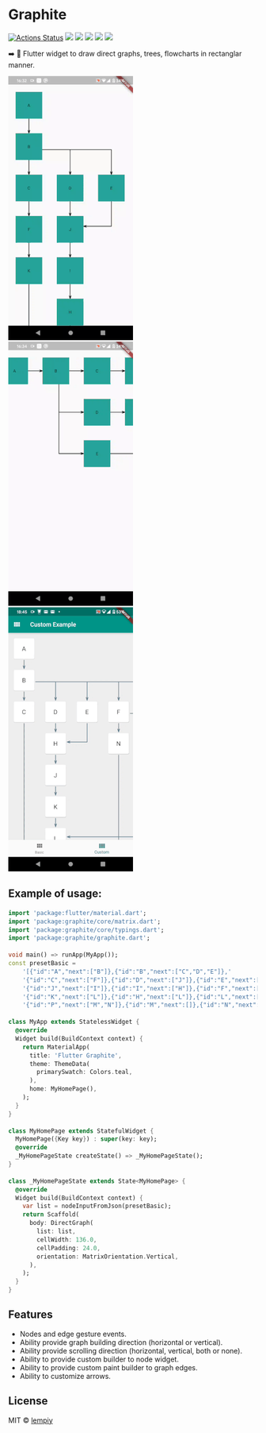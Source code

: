 # Graphite

[![Actions Status](https://github.com/lempiy/flutter_graphite/workflows/tests/badge.svg)](https://github.com/lempiy/flutter_graphite/actions)
[![](https://img.shields.io/pub/v/graphite)](https://pub.dev/packages/graphite)
[![](https://img.shields.io/badge/package-flutter-blue)](https://github.com/lempiy/flutter_graphite)
[![](https://img.shields.io/github/license/lempiy/flutter_graphite)](https://github.com/lempiy/flutter_graphite)
[![](https://img.shields.io/github/stars/lempiy/flutter_graphite)](https://github.com/lempiy/flutter_graphite)
[![](https://img.shields.io/github/languages/code-size/lempiy/flutter_graphite)](https://github.com/lempiy/flutter_graphite)


:arrow_right: :black_square_button: Flutter widget to draw direct graphs, trees, flowcharts in rectanglar manner.


![vertical](./image/vertical.gif)  ![horizontal](./image/horizontal.gif)  ![custom](./image/custom.gif)


## Example of usage:
```dart
import 'package:flutter/material.dart';
import 'package:graphite/core/matrix.dart';
import 'package:graphite/core/typings.dart';
import 'package:graphite/graphite.dart';

void main() => runApp(MyApp());
const presetBasic =
    '[{"id":"A","next":["B"]},{"id":"B","next":["C","D","E"]},'
    '{"id":"C","next":["F"]},{"id":"D","next":["J"]},{"id":"E","next":["J"]},'
    '{"id":"J","next":["I"]},{"id":"I","next":["H"]},{"id":"F","next":["K"]},'
    '{"id":"K","next":["L"]},{"id":"H","next":["L"]},{"id":"L","next":["P"]},'
    '{"id":"P","next":["M","N"]},{"id":"M","next":[]},{"id":"N","next":[]}]';

class MyApp extends StatelessWidget {
  @override
  Widget build(BuildContext context) {
    return MaterialApp(
      title: 'Flutter Graphite',
      theme: ThemeData(
        primarySwatch: Colors.teal,
      ),
      home: MyHomePage(),
    );
  }
}

class MyHomePage extends StatefulWidget {
  MyHomePage({Key key}) : super(key: key);
  @override
  _MyHomePageState createState() => _MyHomePageState();
}

class _MyHomePageState extends State<MyHomePage> {
  @override
  Widget build(BuildContext context) {
    var list = nodeInputFromJson(presetBasic);
    return Scaffold(
      body: DirectGraph(
        list: list,
        cellWidth: 136.0,
        cellPadding: 24.0,
        orientation: MatrixOrientation.Vertical,
      ),
    );
  }
}
```

## Features
* Nodes and edge gesture events.
* Ability provide graph building direction (horizontal or vertical).
* Ability provide scrolling direction (horizontal, vertical, both or none).
* Ability to provide custom builder to node widget.
* Ability to provide custom paint builder to graph edges.
* Ability to customize arrows.


## License

MIT © [lempiy](https://github.com/lempiy)
